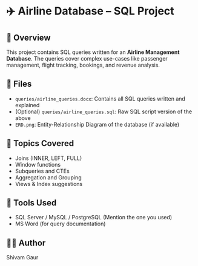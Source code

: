 # ✈️ Airline Database – SQL Project

## 📌 Overview
This project contains SQL queries written for an **Airline Management Database**. The queries cover complex use-cases like passenger management, flight tracking, bookings, and revenue analysis.

## 📂 Files
- `queries/airline_queries.docx`: Contains all SQL queries written and explained
- (Optional) `queries/airline_queries.sql`: Raw SQL script version of the above
- `ERD.png`: Entity-Relationship Diagram of the database (if available)

## 🧠 Topics Covered
- Joins (INNER, LEFT, FULL)
- Window functions
- Subqueries and CTEs
- Aggregation and Grouping
- Views & Index suggestions

## 🔧 Tools Used
- SQL Server / MySQL / PostgreSQL (Mention the one you used)
- MS Word (for query documentation)

## 👨‍💻 Author
Shivam Gaur
